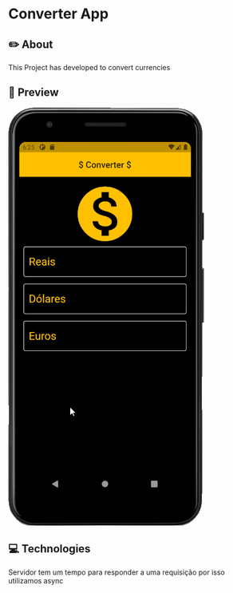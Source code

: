 # Converter App

## ✏️ About
This Project has developed to convert currencies

## 📱 Preview

![](.github/preview.gif)

## 💻 Technologies 



Servidor tem um tempo para responder a uma requisição por isso utilizamos async